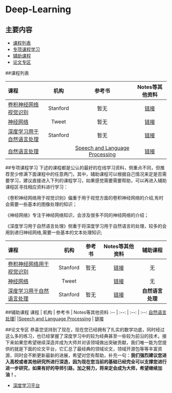 # Deep-Learning

## 主要内容
   
- [课程列表](#curriculum)
- [专项课程学习](#special_course_learning)
- [辅助课程](#auxiliary_course)
- [论文专区](#papers_reading)

##课程列表

课程 | 机构 | 参考书 | Notes等其他资料
:-- | :--: | :--: | :--:
[卷积神经网络视觉识别](https://www.youtube.com/watch?v=g-PvXUjD6qg&list=PLlJy-eBtNFt6EuMxFYRiNRS07MCWN5UIA)| Stanford | 暂无 |  [链接](http://cs231n.stanford.edu/syllabus.html)
[神经网络](https://www.youtube.com/watch?v=SGZ6BttHMPw&list=PL6Xpj9I5qXYEcOhn7TqghAJ6NAPrNmUBH)| Tweet | 暂无 |[链接](http://info.usherbrooke.ca/hlarochelle/neural_networks/content.html)
[深度学习用于自然语言处理](https://www.youtube.com/watch?v=kZteabVD8sU&list=PLCJlDcMjVoEdtem5GaohTC1o9HTTFtK7_&index=1)| Stanford |暂无 |[链接](http://cs224d.stanford.edu/syllabus.html)
[自然语言处理](https://suclass.stanford.edu/courses/Engineering/CS224N/Fall2015/about)| |[Speech and Language Processing](https://www.amazon.de/o/ASIN/0131873210/) | [链接](http://www.stanford.edu/class/cs224n/syllabus.shtml)


##专项课程学习
  下述的课程都是公认的最好的在线学习资料，侧重点不同，但推荐至少修满下面课程中的任意两门，其中，辅助课程可以根据自己情况来定是否需要学习，建议直接进入下列的课程学习，如果感觉需要需要帮助，可以再进入辅助课程区寻找相应资料进行学习：

  《卷积神经网络用于视觉识别》偏重于用于视觉方面的卷积神经网络的介绍,有时会需要一些基本的图像处理的知识；
  
  《神经网络》专注于神经网络知识，会涉及很多不同的神经网络的介绍；
  
  《深度学习用于自然语言处理》侧重于将深度学习用于自然语言的处理，较多的会用到递归神经网络,需要一些基本的文本处理知识;

课程 | 机构 | 参考书 | Notes等其他资料 | 辅助课程
:-- | :--: | :--: | :--: | :--:
[卷积神经网络用于视觉识别](https://www.youtube.com/watch?v=g-PvXUjD6qg&list=PLlJy-eBtNFt6EuMxFYRiNRS07MCWN5UIA)| Stanford | 暂无 |  [链接](http://cs231n.stanford.edu/syllabus.html) | 无
[神经网络](https://www.youtube.com/watch?v=SGZ6BttHMPw&list=PL6Xpj9I5qXYEcOhn7TqghAJ6NAPrNmUBH)| Tweet | |[链接](http://info.usherbrooke.ca/hlarochelle/neural_networks/content.html) | 无
[深度学习用于自然语言处理](https://www.youtube.com/watch?v=kZteabVD8sU&list=PLCJlDcMjVoEdtem5GaohTC1o9HTTFtK7_&index=1)| Stanford |暂无 |[链接](http://cs224d.stanford.edu/syllabus.html) | **自然语言处理**


##辅助课程
课程 | 机构 | 参考书 | Notes等其他资料 
:-- | :--: | :--: | :--:
[自然语言处理](https://suclass.stanford.edu/courses/Engineering/CS224N/Fall2015/about)| |[Speech and Language Processing](https://www.amazon.de/o/ASIN/0131873210/) | [链接](http://www.stanford.edu/class/cs224n/syllabus.shtml)


##论文专区
  恭喜您坚持到了现在，现在您已经拥有了扎实的数学功底，同时经过这么多的练习，也已经掌握了深度学习中的较为经典甚至一些较为前沿的技术，接下来如果您希望继续深造并成为大师并对该领域做出突破贡献，我们唯一能为您提供的就是下面的论文平台，它汇总了最经典的领域论文，领域开源包等等丰富资源，同时会不断更新最新的进展，希望对您有帮助，补充一句：**我们强烈建议您进入高校或者其他研究所进行深造，因为现在您当前的基础已经完全可以支撑您进行进一步研究，如果有好的导师引路，加之努力，将来定会成为大师，希望继续加油！**。

- [深度学习平台](https://github.com/ChristosChristofidis/awesome-deep-learning)


